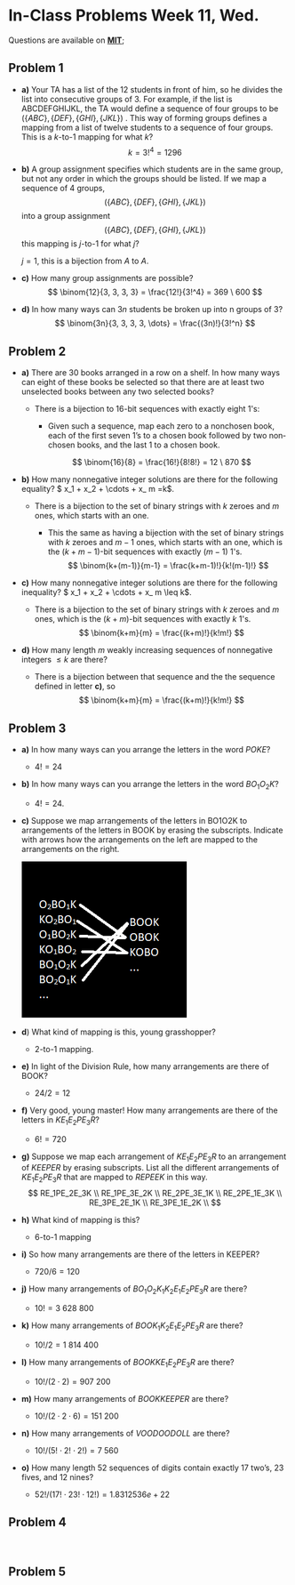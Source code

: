 # In-Class Problems Week 11, Wed.

Questions are available on [**MIT**](https://openlearninglibrary.mit.edu/assets/courseware/v1/ded17176cc2597a20234226986a9c774/asset-v1:OCW+6.042J+2T2019+type@asset+block/MIT6_042JS15_cp26.pdf);

## Problem 1

* **a)** Your TA has a list of the 12 students in front of him, so he divides the list into consecutive groups of 3. For example, if the list is ABCDEFGHIJKL, the TA would define a sequence of four groups to be $(\{ABC \}, \{DEF\},\{GHI\},\{JKL\})$ . This way of forming groups defines a mapping from a list of twelve students to a sequence of four groups. This is a $k$-to-1 mapping for what $k$?
  $$
  k = 3!^4=1296
  $$

* **b)** A group assignment specifies which students are in the same group, but not any order in which the groups should be listed. If we map a sequence of 4 groups,
  $$
  (\{ABC \}, \{DEF\},\{GHI\},\{JKL\})
  $$
  into a group assignment
  $$
  (\{ABC \}, \{DEF\},\{GHI\},\{JKL\})
  $$
  this mapping is $j$-to-1 for what $j$?

  $j = 1$, this is a bijection from $A$ to $A$.

* **c)** How many group assignments are possible?
  $$
  \binom{12}{3, 3, 3, 3} = \frac{12!}{3!^4} = 369 \ 600
  $$
  
* **d)** In how many ways can $3n$ students be broken up into n groups of $3$?
  $$
  \binom{3n}{3, 3, 3, 3, \dots} = \frac{(3n)!}{3!^n}
  $$
  

## Problem 2

* **a)** There are 30 books arranged in a row on a shelf. In how many ways can eight of these books be selected so that there are at least two unselected books between any two selected books?

  * There is a bijection to 16-bit sequences with exactly eight 1's:

    * Given such a sequence, map each zero to a non­chosen book, each of the first seven 1’s to a chosen book followed by two non­chosen books, and the last 1 to a chosen book.

    $$
    \binom{16}{8} = \frac{16!}{8!8!} = 12 \ 870
    $$

* **b)** How many nonnegative integer solutions are there for the following equality? $ x_1 + x_2 + \cdots + x_ m =k$.

  * There is a bijection to the set of binary strings with $k$ zeroes and $m$ ones, which starts with an one.

    * This the same as having a bijection with  the set of binary strings with $k$ zeroes and $m-1$ ones, which starts with an one, which is the $(k+m-1)$-bit sequences with exactly $(m-1)$ 1's.
      $$
      \binom{k+(m-1)}{m-1} = \frac{k+m-1)!}{k!(m-1)!}
      $$
      

* **c)** How many nonnegative integer solutions are there for the following inequality? $ x_1 + x_2 + \cdots + x_ m \leq k$.

  * There is a bijection to the set of binary strings with $k$ zeroes and $m$ ones, which is the $(k+m)$-bit sequences with exactly $k$ 1's.
    $$
    \binom{k+m}{m} = \frac{(k+m)!}{k!m!}
    $$
    

* **d)** How many length $m$ weakly increasing sequences of nonnegative integers  $\leq k$ are there?

  * There is a bijection between that sequence and the the sequence defined in letter **c)**, so 
    $$
    \binom{k+m}{m} = \frac{(k+m)!}{k!m!}
    $$

## Problem 3

* **a)** In how many ways can you arrange the letters in the word $POKE$?

  * $4! = 24$

* **b)** In how many ways can you arrange the letters in the word $BO_1O_2K$?

  * $4!=24$.

* **c)** Suppose we map arrangements of the letters in BO1O2K to arrangements of the letters in BOOK by erasing the subscripts. Indicate with arrows how the arrangements on the left are mapped to the arrangements on the right.

  ![permutation_book](https://raw.githubusercontent.com/gpm22/ossu-projects/main/Mathematics%20for%20Computer%20Science/Unit%203%20-%20Counting/permutation_book.png)

* **d**) What kind of mapping is this, young grasshopper?

  * 2-to-1 mapping.

* **e)** In light of the Division Rule, how many arrangements are there of BOOK?

  * $24/2 = 12$

* **f)** Very good, young master! How many arrangements are there of the letters in $KE_1E_2PE_3R$?

  * $6! = 720$

* **g)** Suppose we map each arrangement of $KE_1E_2PE_3R$ to an arrangement of $KEEPER$ by erasing subscripts. List all the different arrangements of $KE_1E_2PE_3R$ that are mapped to $REPEEK$ in this way.
  $$
  RE_1PE_2E_3K \\
  RE_1PE_3E_2K \\
  RE_2PE_3E_1K \\
  RE_2PE_1E_3K \\
  RE_3PE_2E_1K \\
  RE_3PE_1E_2K \\
  $$

* **h)** What kind of mapping is this?

  * 6-to-1 mapping

* **i)** So how many arrangements are there of the letters in KEEPER?

  * $720/6 = 120$

* **j)** How many arrangements of $BO_1O_2K_1K_2E_1E_2PE_3R$ are there?

  * $10! = 3 \ 628 \ 800$

* **k)** How many arrangements of $BOOK_1K_2E_1E_2PE_3R$ are there?

  * $10!/2 = 1 \ 814 \ 400$

* **l)** How many arrangements of $BOOKKE_1E_2PE_3R$ are there?

  * $10!/(2 \cdot 2) = 907 \ 200$

* **m)** How many arrangements of $BOOKKEEPER$ are there?

  * $10!/(2 \cdot 2 \cdot 6) = 151 \ 200$

* **n)** How many arrangements of $VOODOODOLL$ are there?

  * $10!/(5! \cdot 2! \cdot 2!) = 7 \ 560$

* **o)** How many length 52 sequences of digits contain exactly 17 two’s, 23 fives, and 12 nines?

  * $52!/(17! \cdot 23! \cdot 12!) = 1.8312536e+22$

## Problem 4

​	

## Problem 5

